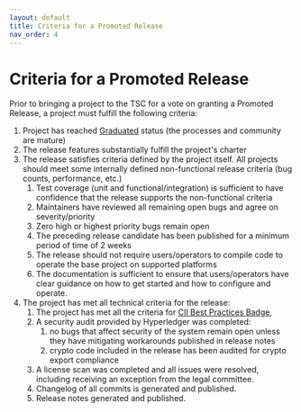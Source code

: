 ```yaml
---
layout: default
title: Criteria for a Promoted Release
nav_order: 4
---
```

[//]: # (SPDX-License-Identifier: CC-BY-4.0)

# Criteria for a Promoted Release

Prior to bringing a project to the TSC for a vote on granting a Promoted
Release, a project must fulfill the following criteria:

1.  Project has reached [Graduated](./project-lifecycle.md#graduated) status (the processes and community are
    mature)
2.  The release features substantially fulfill the project\'s charter
3.  The release satisfies criteria defined by the project itself. All
    projects should meet some internally defined non-functional release
    criteria (bug counts, performance, etc.)
    1.  Test coverage (unit and functional/integration) is sufficient to
        have confidence that the release supports the non-functional
        criteria
    2.  Maintainers have reviewed all remaining open bugs and agree on
        severity/priority
    3.  Zero high or highest priority bugs remain open
    4.  The preceding release candidate has been published for a minimum
        period of time of 2 weeks
    5.  The release should not require users/operators to compile code
        to operate the base project on supported platforms
    6.  The documentation is sufficient to ensure that users/operators
        have clear guidance on how to get started and how to configure
        and operate.
4.  The project has met all technical criteria for the release:
    1.  The project has met all the criteria for [CII Best Practices Badge](https://bestpractices.coreinfrastructure.org/),
    2.  A security audit provided by Hyperledger was completed:
        1.  no bugs that affect security of the system remain open unless they have mitigating workarounds published in release notes
        2.  crypto code included in the release has been audited for crypto export compliance
    3.  A license scan was completed and all issues were resolved,
        including receiving an exception from the legal committee.
    4.  Changelog of all commits is generated and published.
    5.  Release notes generated and published.
